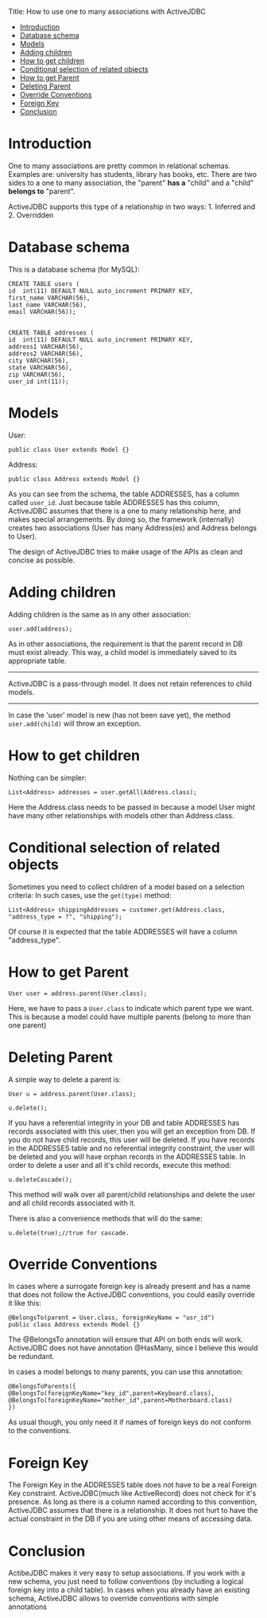 Title: How to use one to many associations with ActiveJDBC

-   [Introduction](#Introduction)
-   [Database schema](#Database_schema)
-   [Models](#Models)
-   [Adding children](#Adding_children)
-   [How to get children](#How_to_get_children)
-   [Conditional selection of related objects](#Conditional_selection_of_related_objects)
-   [How to get Parent](#How_to_get_Parent)
-   [Deleting Parent](#Deleting_Parent)
-   [Override Conventions](#Override_Conventions)
-   [Foreign Key](#Foreign_Key)
-   [Conclusion](#Conclusion)

Introduction
============

One to many associations are pretty common in relational schemas. Examples are: university has students, library has books, etc. There are two sides to a one to many association, the "parent" **has a** "child" and a "child" **belongs to** "parent".

ActiveJDBC supports this type of a relationship in two ways: 1. Inferred and 2. Overridden

Database schema
===============

This is a database schema (for MySQL):

~~~~ {.prettyprint}
CREATE TABLE users (
id  int(11) DEFAULT NULL auto_increment PRIMARY KEY, 
first_name VARCHAR(56), 
last_name VARCHAR(56), 
email VARCHAR(56));


CREATE TABLE addresses (
id  int(11) DEFAULT NULL auto_increment PRIMARY KEY, 
address1 VARCHAR(56), 
address2 VARCHAR(56), 
city VARCHAR(56), 
state VARCHAR(56), 
zip VARCHAR(56), 
user_id int(11));
~~~~

Models
======

User:

~~~~ {.prettyprint}
public class User extends Model {}
~~~~

Address:

~~~~ {.prettyprint}
public class Address extends Model {}
~~~~

As you can see from the schema, the table ADDRESSES, has a column called `user_id`. Just because table ADDRESSES has this column, ActiveJDBC assumes that there is a one to many relationship here, and makes special arrangements. By doing so, the framework (internally) creates two associations (User has many Address(es) and Address belongs to User).

The design of ActiveJDBC tries to make usage of the APIs as clean and concise as possible.

Adding children
===============

Adding children is the same as in any other association:

~~~~ {.prettyprint}
user.add(address);
~~~~

As in other associations, the requirement is that the parent record in DB must exist already. This way, a child model is immediately saved to its appropriate table.

* * * * *

ActiveJDBC is a pass-through model. It does not retain references to child models.

* * * * *

In case the 'user' model is new (has not been save yet), the method `user.add(child)` will throw an exception.

How to get children
===================

Nothing can be simpler:

~~~~ {.prettyprint}
List<Address> addresses = user.getAll(Address.class);
~~~~

Here the Address.class needs to be passed in because a model User might have many other relationships with models other than Address.class.

Conditional selection of related objects
========================================

Sometimes you need to collect children of a model based on a selection criteria: In such cases, use the `get(type)` method:

~~~~ {.prettyprint}
List<Address> shippingAddresses = customer.get(Address.class, "address_type = ?", "shipping");
~~~~

Of course it is expected that the table ADDRESSES will have a column "address\_type".

How to get Parent
=================

~~~~ {.prettyprint}
User user = address.parent(User.class);
~~~~

Here, we have to pass a `User.class` to indicate which parent type we want. This is because a model could have multiple parents (belong to more than one parent)

Deleting Parent
===============

A simple way to delete a parent is:

~~~~ {.prettyprint}
User u = address.parent(User.class);

u.delete();
~~~~

If you have a referential integrity in your DB and table ADDRESSES has records associated with this user, then you will get an exception from DB. If you do not have child records, this user will be deleted. If you have records in the ADDRESSES table and no referential integrity constraint, the user will be deleted and you will have orphan records in the ADDRESSES table. In order to delete a user and all it's child records, execute this method:

~~~~ {.prettyprint}
u.deleteCascade();
~~~~

This method will walk over all parent/child relationships and delete the user and all child records associated with it.

There is also a convenience methods that will do the same:

~~~~ {.prettyprint}
u.delete(true);//true for cascade.
~~~~

Override Conventions
====================

In cases where a surrogate foreign key is already present and has a name that does not follow the ActiveJDBC conventions, you could easily override it like this:

~~~~ {.prettyprint}
@BelongsTo(parent = User.class, foreignKeyName = "usr_id")
public class Address extends Model {}
~~~~

The @BelongsTo annotation will ensure that API on both ends will work. ActiveJDBC does not have annotation @HasMany, since I believe this would be redundant.

In cases a model belongs to many parents, you can use this annotation:

~~~~ {.prettyprint}
@BelongsToParents({ 
@BelongsTo(foreignKeyName="key_id",parent=Keyboard.class), 
@BelongsTo(foreignKeyName="mother_id",parent=Motherboard.class) 
}) 
~~~~

As usual though, you only need it if names of foreign keys do not conform to the conventions.

Foreign Key
===========

The Foreign Key in the ADDRESSES table does not have to be a real Foreign Key constraint. ActiveJDBC(much like ActiveRecord) does not check for it's presence. As long as there is a column named according to this convention, ActiveJDBC assumes that there is a relationship. It does not hurt to have the actual constraint in the DB if you are using other means of accessing data.

Conclusion
==========

ActibeJDBC makes it very easy to setup associations. If you work with a new schema, you just need to follow conventions (by including a logical foreign key into a child table). In cases when you already have an existing schema, ActiveJDBC allows to override conventions with simple annotations
